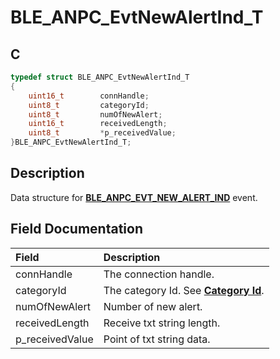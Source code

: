 # BLE_ANPC_EvtNewAlertInd_T

## C

```c
typedef struct BLE_ANPC_EvtNewAlertInd_T
{
    uint16_t        connHandle;
    uint8_t         categoryId;
    uint8_t         numOfNewAlert;
    uint16_t        receivedLength;
    uint8_t         *p_receivedValue;
}BLE_ANPC_EvtNewAlertInd_T;
```

## Description

Data structure for **[BLE_ANPC_EVT_NEW_ALERT_IND](GUID-6B001FFC-2FB3-4121-BBE3-7C382205F26C.md)** event.


## Field Documentation

|Field|Description|
|:---|:---|
|connHandle|The connection handle.|
|categoryId|The category Id. See **[Category Id](GUID-570F7538-C8C6-4C55-AF3F-EC331C1D2CF4.md)**.|
|numOfNewAlert|Number of new alert.|
|receivedLength|Receive txt string length.|
|p_receivedValue|Point of txt string data.|
